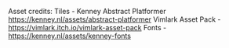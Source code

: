 Asset credits:
Tiles - Kenney Abstract Platformer https://kenney.nl/assets/abstract-platformer
Vimlark Asset Pack - https://vimlark.itch.io/vimlark-asset-pack
Fonts - https://kenney.nl/assets/kenney-fonts